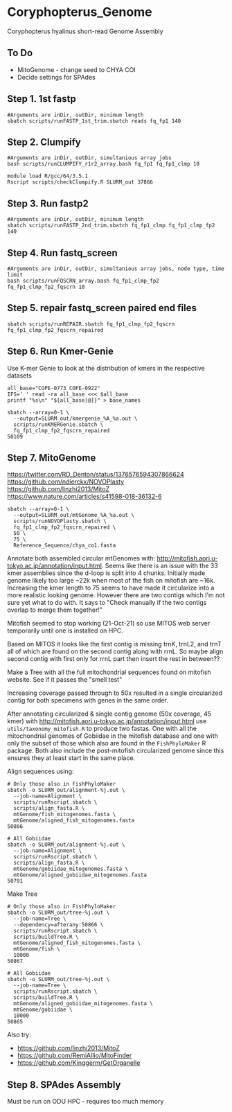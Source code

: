 # Coryphopterus_Genome
Coryphopterus hyalinus short-read Genome Assembly

## To Do
- MitoGenome - change seed to CHYA COI
- Decide settings for SPAdes

## Step 1. 1st fastp
```
#Arguments are inDir, outDir, minimum length
sbatch scripts/runFASTP_1st_trim.sbatch reads fq_fp1 140
```

## Step 2. Clumpify
```
#Arguments are inDir, outDir, simultanious array jobs
bash scripts/runCLUMPIFY_r1r2_array.bash fq_fp1 fq_fp1_clmp 10

module load R/gcc/64/3.5.1
Rscript scripts/checkClumpify.R SLURM_out 37866
```

## Step 3. Run fastp2
```
#Arguments are inDir, outDir, minimum length
sbatch scripts/runFASTP_2nd_trim.sbatch fq_fp1_clmp fq_fp1_clmp_fp2 140
```

## Step 4. Run fastq_screen
```
#Arguments are inDir, outDir, simultanious array jobs, node type, time limit
bash scripts/runFQSCRN_array.bash fq_fp1_clmp_fp2 fq_fp1_clmp_fp2_fqscrn 10
```

## Step 5. repair fastq_screen paired end files
```
sbatch scripts/runREPAIR.sbatch fq_fp1_clmp_fp2_fqscrn fq_fp1_clmp_fp2_fqscrn_repaired
```

## Step 6. Run Kmer-Genie
Use K-mer Genie to look at the distribution of kmers in the respective datasets
```
all_base="COPE-0773 COPE-0922"
IFS=' ' read -ra all_base <<< $all_base
printf "%s\n" "${all_base[@]}" > base_names

sbatch --array=0-1 \
  --output=SLURM_out/kmergenie_%A_%a.out \
  scripts/runKMERGenie.sbatch \
  fq_fp1_clmp_fp2_fqscrn_repaired
50109
```

## Step 7. MitoGenome
https://twitter.com/RD_Denton/status/1376576594307866624
https://github.com/ndierckx/NOVOPlasty
https://github.com/linzhi2013/MitoZ
https://www.nature.com/articles/s41598-018-36132-6
```
sbatch --array=0-1 \
  --output=SLURM_out/mtGenome_%A_%a.out \
  scripts/runNOVOPlasty.sbatch \
  fq_fp1_clmp_fp2_fqscrn_repaired \
  50 \
  75 \
  Reference_Sequence/chya_co1.fasta

```
Annotate both assembled circular mtGenomes with: http://mitofish.aori.u-tokyo.ac.jp/annotation/input.html. Seems like there is an issue with the 33 kmer assemblies since the d-loop is split into 4 chunks. Initially made genome likely too large ~22k when most of the fish on mitofish are ~16k. Increasing the kmer length to 75 seems to have made it circularize into a more realistic looking genome. However there are two contigs which I'm not sure yet what to do with. It says to "Check manually if the two contigs overlap to merge them together!"

Mitofish seemed to stop working (21-Oct-21) so use MITOS web server temporarily until one is installed on HPC.

Based on MITOS it looks like the first contig is missing trnK, trnL2, and trnT all of which are found on the second contig along with rrnL. So maybe align second contig with first only for rrnL part then insert the rest in between??

Make a Tree with all the full mitochondrial sequences found on mitofish website. See if it passes the "smell test"

Increasing coverage passed through to 50x resulted in a single circularized contig for both specimens with genes in the same order.


After annotating circularized & single contig genome (50x coverage, 45 kmer) with http://mitofish.aori.u-tokyo.ac.jp/annotation/input.html use `utils/taxonomy_mitofish.R` to produce two fastas. One with all the mitochondrial genomes of Gobiidae in the mitofish database and one with only the subset of those which also are found in the `FishPhyloMaker` R package. Both also include the post-mitofish circularized genome since this ensures they at least start in the same place.

Align sequences using:
```
# Only those also in FishPhyloMaker
sbatch -o SLURM_out/alignment-%j.out \
  --job-name=Alignment \
  scripts/runRscript.sbatch \
  scripts/align_fasta.R \
  mtGenome/fish_mitogenomes.fasta \
  mtGenome/aligned_fish_mitogenomes.fasta
50866

# All Gobiidae
sbatch -o SLURM_out/alignment-%j.out \
  --job-name=Alignment \
  scripts/runRscript.sbatch \
  scripts/align_fasta.R \
  mtGenome/gobiidae_mitogenomes.fasta \
  mtGenome/aligned_gobiidae_mitogenomes.fasta
50791
```

Make Tree
```
# Only those also in FishPhyloMaker
sbatch -o SLURM_out/tree-%j.out \
  --job-name=Tree \
  --dependency=afterany:50866 \
  scripts/runRscript.sbatch \
  scripts/buildTree.R \
  mtGenome/aligned_fish_mitogenomes.fasta \
  mtGenome/fish \
  10000
50867

# All Gobiidae
sbatch -o SLURM_out/tree-%j.out \
  --job-name=Tree \
  scripts/runRscript.sbatch \
  scripts/buildTree.R \
  mtGenome/aligned_gobiidae_mitogenomes.fasta \
  mtGenome/gobiidae \
  10000
50865
```

Also try:
- https://github.com/linzhi2013/MitoZ
- https://github.com/RemiAllio/MitoFinder
- https://github.com/Kinggerm/GetOrganelle


## Step 8. SPAdes Assembly
Must be run on ODU HPC - requires too much memory
